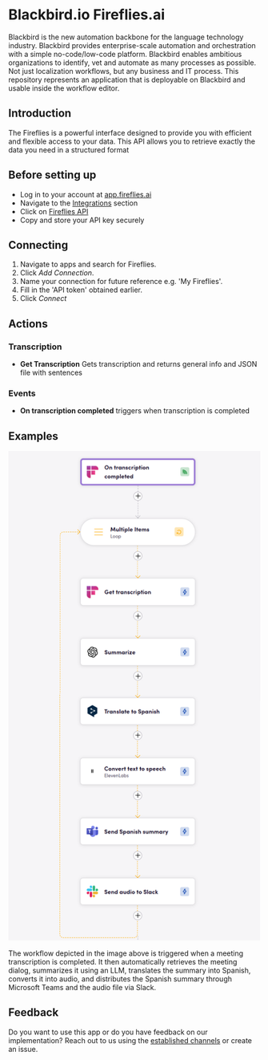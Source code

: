 # Blackbird.io Fireflies.ai

Blackbird is the new automation backbone for the language technology industry. Blackbird provides enterprise-scale automation and orchestration with a simple no-code/low-code platform. Blackbird enables ambitious organizations to identify, vet and automate as many processes as possible. Not just localization workflows, but any business and IT process. This repository represents an application that is deployable on Blackbird and usable inside the workflow editor.

## Introduction

<!-- begin docs -->

The Fireflies is a powerful interface designed to provide you with efficient and flexible access to your data. This API allows you to retrieve exactly the data you need in a structured format


## Before setting up

- Log in to your account at [app.fireflies.ai](https://app.fireflies.ai/)
- Navigate to the [Integrations](https://app.fireflies.ai/integrations) section
- Click on [Fireflies API](https://app.fireflies.ai/integrations/custom/fireflies)
- Copy and store your API key securely

## Connecting

1. Navigate to apps and search for Fireflies.
2. Click _Add Connection_.
3. Name your connection for future reference e.g. 'My Fireflies'.
4. Fill in the 'API token' obtained earlier.
5. Click _Connect_

## Actions

### Transcription

- **Get Transcription** Gets transcription and returns general info and JSON file with sentences

### Events

- **On transcription completed** triggers when transcription is completed

## Examples

![example](image/README/fireflies-example.png)

The workflow depicted in the image above is triggered when a meeting transcription is completed. It then automatically retrieves the meeting dialog, summarizes it using an LLM, translates the summary into Spanish, converts it into audio, and distributes the Spanish summary through Microsoft Teams and the audio file via Slack.

## Feedback

Do you want to use this app or do you have feedback on our implementation? Reach out to us using the [established channels](https://www.blackbird.io/) or create an issue.

<!-- end docs -->
